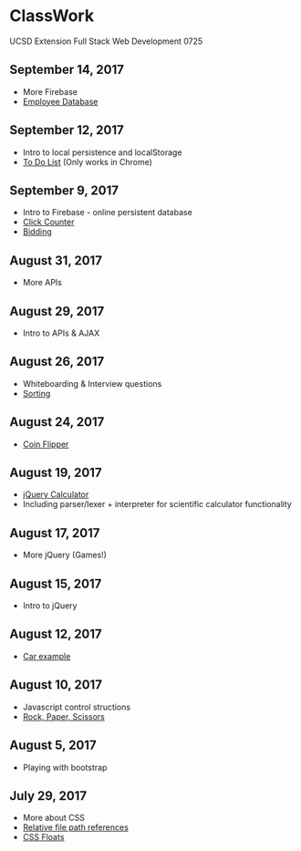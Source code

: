 # ClassWork

UCSD Extension Full Stack Web Development 0725

## September 14, 2017

- More Firebase
- [Employee Database](https://quells.github.io/ClassWork/2017-09-14/)

## September 12, 2017

- Intro to local persistence and localStorage
- [To Do List](https://quells.github.io/ClassWork/2017-09-12/todolist.html) (Only works in Chrome)

## September 9, 2017

- Intro to Firebase - online persistent database
- [Click Counter](https://quells.github.io/ClassWork/2017-09-09/firebase.html)
- [Bidding](https://quells.github.io/ClassWork/2017-09-09/codersbay.html)

## August 31, 2017

- More APIs

## August 29, 2017

- Intro to APIs & AJAX

## August 26, 2017

- Whiteboarding & Interview questions
- [Sorting](https://quells.github.io/ClassWork/2017-08-26/filenames.html)

## August 24, 2017

- [Coin Flipper](https://quells.github.io/ClassWork/2017-08-24/CoinFlip/index.html)

## August 19, 2017

- [jQuery Calculator](https://quells.github.io/ClassWork/2017-08-19/calculator.html)
- Including parser/lexer + interpreter for scientific calculator functionality

## August 17, 2017

- More jQuery (Games!)

## August 15, 2017

- Intro to jQuery

## August 12, 2017

- [Car example](https://quells.github.io/ClassWork/2017-08-12/car.html)

## August 10, 2017

- Javascript control structions
- [Rock, Paper, Scissors](https://quells.github.io/ClassWork/2017-08-10/RPS/)

## August 5, 2017

- Playing with bootstrap

## July 29, 2017

- More about CSS
- [Relative file path references](https://github.com/quells/ClassWork/tree/master/2017-07-29/Activity%2001)
- [CSS Floats](https://github.com/quells/ClassWork/tree/master/2017-07-29/Activity%2002)
